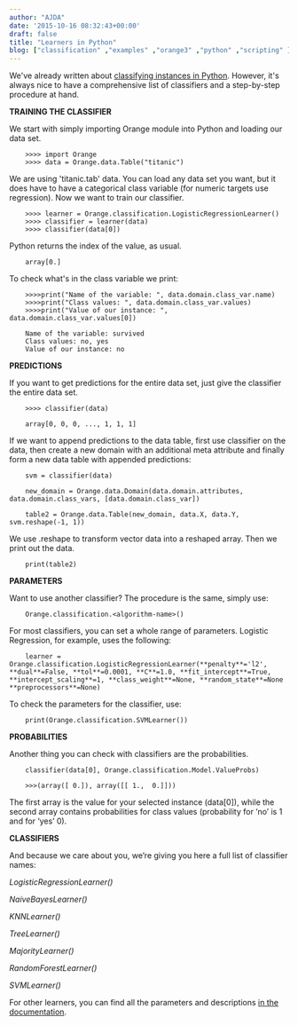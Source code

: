 ```yaml
---
author: "AJDA"
date: '2015-10-16 08:32:43+00:00'
draft: false
title: "Learners in Python"
blog: ["classification" ,"examples" ,"orange3" ,"python" ,"scripting" ]
---
```


We've already written about [classifying instances in Python](/blog/2015/08/14/classifying-instances-with-orange-in-python/). However, it's always nice to have a comprehensive list of classifiers and a step-by-step procedure at hand.




**TRAINING THE CLASSIFIER**


We start with simply importing Orange module into Python and loading our data set.

```
    >>>> import Orange
    >>>> data = Orange.data.Table("titanic")
```

We are using 'titanic.tab' data. You can load any data set you want, but it does have to have a categorical class variable (for numeric targets use regression). Now we want to train our classifier.

```
    >>>> learner = Orange.classification.LogisticRegressionLearner()
    >>>> classifier = learner(data)
    >>>> classifier(data[0])
```

Python returns the index of the value, as usual.

```
    array[0.]
```

To check what's in the class variable we print:

```
    >>>>print("Name of the variable: ", data.domain.class_var.name)
    >>>>print("Class values: ", data.domain.class_var.values)
    >>>>print("Value of our instance: ", data.domain.class_var.values[0])
    
    Name of the variable: survived
    Class values: no, yes
    Value of our instance: no
```




**PREDICTIONS**


If you want to get predictions for the entire data set, just give the classifier the entire data set.

```
    >>>> classifier(data)
    
    array[0, 0, 0, ..., 1, 1, 1]
```

If we want to append predictions to the data table, first use classifier on the data, then create a new domain with an additional meta attribute and finally form a new data table with appended predictions:

```
    svm = classifier(data)
    
    new_domain = Orange.data.Domain(data.domain.attributes, data.domain.class_vars, [data.domain.class_var])
    
    table2 = Orange.data.Table(new_domain, data.X, data.Y, svm.reshape(-1, 1))
```

We use .reshape to transform vector data into a reshaped array. Then we print out the data.

```
    print(table2)
```




**PARAMETERS**


Want to use another classifier? The procedure is the same, simply use:

```
    Orange.classification.<algorithm-name>()
```

For most classifiers, you can set a whole range of parameters. Logistic Regression, for example, uses the following:

```
    learner = Orange.classification.LogisticRegressionLearner(**penalty**='l2', **dual**=False, **tol**=0.0001, **C**=1.0, **fit_intercept**=True, **intercept_scaling**=1, **class_weight**=None, **random_state**=None **preprocessors**=None)
```

To check the parameters for the classifier, use:

```
    print(Orange.classification.SVMLearner())
```




**PROBABILITIES**


Another thing you can check with classifiers are the probabilities.

```
    classifier(data[0], Orange.classification.Model.ValueProbs)
    
    >>>(array([ 0.]), array([[ 1.,  0.]]))
```

The first array is the value for your selected instance (data[0]), while the second array contains probabilities for class values (probability for ‘no’ is 1 and for ‘yes’ 0).




**CLASSIFIERS**


And because we care about you, we’re giving you here a full list of classifier names:

_LogisticRegressionLearner()_

_NaiveBayesLearner()_

_KNNLearner()_

_TreeLearner()_

_MajorityLearner()_

_RandomForestLearner()_

_SVMLearner()_



For other learners, you can find all the parameters and descriptions [in the documentation](https://docs.biolab.si/orange/3/data-mining-library/tutorial/classification.html).


